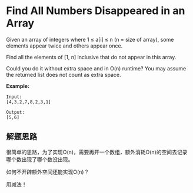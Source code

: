 # Find All Numbers Disappeared in an Array #

Given an array of integers where 1 ≤ a[i] ≤ n (n = size of array), some elements appear twice and others appear once.

Find all the elements of [1, n] inclusive that do not appear in this array.

Could you do it without extra space and in O(n) runtime? You may assume the returned list does not count as extra space.

**Example:**
```
Input:
[4,3,2,7,8,2,3,1]

Output:
[5,6]
```

## 解题思路 ##
很简单的思路，为了实现O(n)，需要再开一个数组，额外消耗O(n)的空间去记录哪个数出现了哪个数没出现。


如何不开辟额外空间还能实现O(n)？

用减法！